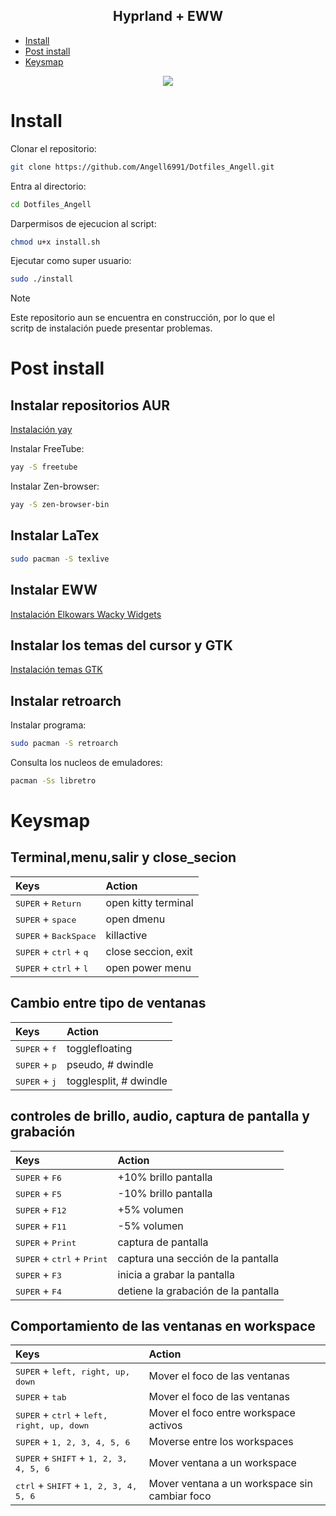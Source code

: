 <h2 align="center"> Hyprland + EWW </h2>

- [Install](#install)
- [Post install](#post-install)
- [Keysmap](#keysmap)


<p align="center">
  <img src="suport_readme/eww.gif">
</p>


#   Install 

Clonar el repositorio:
```sh
git clone https://github.com/Angell6991/Dotfiles_Angell.git
```
Entra al directorio:
```sh
cd Dotfiles_Angell
```
Darpermisos de ejecucion al script:
```sh
chmod u+x install.sh                                        
```
Ejecutar como super usuario:
```sh
sudo ./install
```
>[!NOTE] 
>Este repositorio aun se encuentra en construcción, por lo que el  
>scritp de instalación puede presentar problemas.


#   Post install

## Instalar repositorios AUR

[Instalación yay](https://itsfoss.com/install-yay-arch-linux/)

Instalar FreeTube:
```sh
yay -S freetube
```
Instalar Zen-browser:
```sh
yay -S zen-browser-bin
```

## Instalar LaTex
```sh
sudo pacman -S texlive
```

## Instalar EWW
[Instalación Elkowars Wacky Widgets](https://elkowar.github.io/eww/)


## Instalar los temas del cursor y GTK
[Instalación temas GTK](https://github.com/Angell6991/Dotfiles_Angell/tree/master/Themes)


## Instalar retroarch

Instalar programa:
```sh
sudo pacman -S retroarch
```

Consulta los nucleos de emuladores:
```sh
pacman -Ss libretro
```

#   Keysmap


## Terminal,menu,salir y close_secion
| Keys | Action |
|:-|:-|
|<kbd>SUPER</kbd> + <kbd>Return</kbd>| open kitty terminal
|<kbd>SUPER</kbd> + <kbd>space</kbd>| open dmenu
|<kbd>SUPER</kbd> + <kbd>BackSpace</kbd>| killactive
|<kbd>SUPER</kbd> + <kbd>ctrl</kbd> + <kbd>q</kbd>| close seccion, exit
|<kbd>SUPER</kbd> + <kbd>ctrl</kbd> + <kbd>l</kbd>| open power menu


## Cambio entre tipo de ventanas
| Keys | Action |
|:-|:-|
|<kbd>SUPER</kbd> + <kbd>f</kbd>| togglefloating
|<kbd>SUPER</kbd> + <kbd>p</kbd>| pseudo, # dwindle
|<kbd>SUPER</kbd> + <kbd>j</kbd>| togglesplit, # dwindle


## controles de brillo, audio, captura de pantalla y grabación 
| Keys | Action |
|:-|:-|
|<kbd>SUPER</kbd> + <kbd>F6</kbd>| +10% brillo pantalla
|<kbd>SUPER</kbd> + <kbd>F5</kbd>| -10% brillo pantalla
|<kbd>SUPER</kbd> + <kbd>F12</kbd>| +5% volumen
|<kbd>SUPER</kbd> + <kbd>F11</kbd>| -5% volumen
|<kbd>SUPER</kbd> + <kbd>Print</kbd>| captura de pantalla
|<kbd>SUPER</kbd> + <kbd>ctrl</kbd> + <kbd>Print</kbd>| captura una sección de la pantalla
|<kbd>SUPER</kbd> + <kbd>F3</kbd>| inicia a grabar la pantalla
|<kbd>SUPER</kbd> + <kbd>F4</kbd>| detiene la grabación de la pantalla


## Comportamiento de las ventanas en workspace
| Keys | Action |
|:-|:-|
|<kbd>SUPER</kbd> + <kbd>left, right, up, down</kbd>| Mover el foco de las ventanas
|<kbd>SUPER</kbd> + <kbd>tab</kbd>| Mover el foco de las ventanas
|<kbd>SUPER</kbd> + <kbd>ctrl</kbd> + <kbd>left, right, up, down</kbd>| Mover el foco entre workspace activos
|<kbd>SUPER</kbd> + <kbd>1, 2, 3, 4, 5, 6</kbd>| Moverse entre los workspaces
|<kbd>SUPER</kbd> + <kbd>SHIFT</kbd> + <kbd>1, 2, 3, 4, 5, 6</kbd>| Mover ventana a un workspace
|<kbd>ctrl</kbd> + <kbd>SHIFT</kbd> + <kbd>1, 2, 3, 4, 5, 6</kbd>| Mover ventana a un workspace sin cambiar foco


